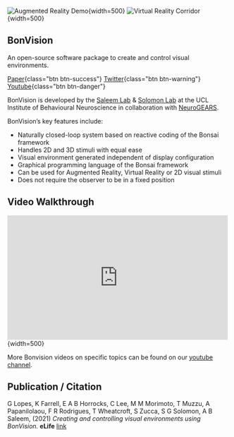 ![Augmented Reality Demo](~/images/DemoAR_V3.webp){width=500} ![Virtual Reality Corridor](~/images/VR_trim2.webp){width=500} 

## BonVision
An open-source software package to create and control visual environments.

[<i class="fa fa-download"></i> Paper](https://elifesciences.org/articles/65541){class="btn btn-success"}
[<i class="fa fa-download"></i> Twitter](https://twitter.com/bonvision_){class="btn btn-warning"}
[<i class="fa fa-download"></i> Youtube](https://www.youtube.com/channel/UCEg-3mfbvjIwbzDVvqYudAA){class="btn btn-danger"}

BonVision is developed by the [Saleem Lab](https://www.saleemlab.com/) & [Solomon Lab](https://solomonlab.info/) at the UCL Institute of Behavioural Neuroscience in collaboration with [NeuroGEARS](https://neurogears.org/).

BonVision’s key features include:

- Naturally closed-loop system based on reactive coding of the Bonsai framework
- Handles 2D and 3D stimuli with equal ease
- Visual environment generated independent of display configuration
- Graphical programming language of the Bonsai framework
- Can be used for Augmented Reality, Virtual Reality or 2D visual stimuli
- Does not require the observer to be in a fixed position

## Video Walkthrough

<iframe width="500" height="282" src="https://www.youtube.com/embed/e_5W503W1AI?si=QuYZu-T7V7G7mwXA" title="YouTube video player" frameborder="0" allow="accelerometer; autoplay; clipboard-write; encrypted-media; gyroscope; picture-in-picture; web-share" referrerpolicy="strict-origin-when-cross-origin" allowfullscreen></iframe>{width=500} 

More Bonvision videos on specific topics can be found on our [youtube channel](https://www.youtube.com/channel/UCEg-3mfbvjIwbzDVvqYudAA).

## Publication / Citation

G Lopes, K Farrell, E A B Horrocks, C Lee, M M Morimoto, T Muzzu, A Papanilolaou, F R Rodrigues, T Wheatcroft, S Zucca, S G Solomon, A B Saleem, (2021) _Creating and controlling visual environments using BonVision._ __eLife__ [link](https://elifesciences.org/articles/65541)

